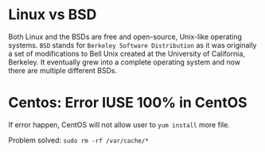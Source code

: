# Linux vs BSD

Both Linux and the BSDs are free and open-source, Unix-like operating systems. ``BSD`` stands for ``Berkeley Software Distribution`` as it was originally a set of modifications to Bell Unix created at the University of California, Berkeley. It eventually grew into a complete operating system and now there are multiple different BSDs.

# Centos: Error IUSE 100% in CentOS

If error happen, CentOS will not allow user to ``yum install`` more file.

Problem solved: ``sudo rm -rf /var/cache/*``
